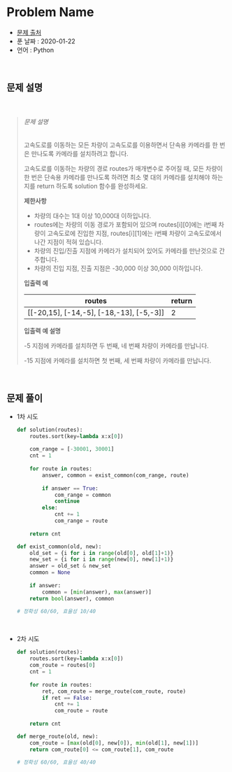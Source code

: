 # Problem Name

* [문제 출처](https://programmers.co.kr/learn/courses/30/lessons/42884?language=python3)
* 푼 날짜 : 2020-01-22
* 언어 : Python



<br>

## 문제 설명



<br>

> ###### 문제 설명
>
> 고속도로를 이동하는 모든 차량이 고속도로를 이용하면서 단속용 카메라를 한 번은 만나도록 카메라를 설치하려고 합니다.
>
> 고속도로를 이동하는 차량의 경로 routes가 매개변수로 주어질 때, 모든 차량이 한 번은 단속용 카메라를 만나도록 하려면 최소 몇 대의 카메라를 설치해야 하는지를 return 하도록 solution 함수를 완성하세요.
>
> **제한사항**
>
> - 차량의 대수는 1대 이상 10,000대 이하입니다.
>- routes에는 차량의 이동 경로가 포함되어 있으며 routes[i][0]에는 i번째 차량이 고속도로에 진입한 지점, routes[i][1]에는 i번째 차량이 고속도로에서 나간 지점이 적혀 있습니다.
> - 차량의 진입/진출 지점에 카메라가 설치되어 있어도 카메라를 만난것으로 간주합니다.
>- 차량의 진입 지점, 진출 지점은 -30,000 이상 30,000 이하입니다.
> 
>**입출력 예**
> 
>| routes                                   | return |
> | ---------------------------------------- | ------ |
> | [[-20,15], [-14,-5], [-18,-13], [-5,-3]] | 2      |
> 
> **입출력 예 설명**
>
> -5 지점에 카메라를 설치하면 두 번째, 네 번째 차량이 카메라를 만납니다.
>
> -15 지점에 카메라를 설치하면 첫 번째, 세 번째 차량이 카메라를 만납니다.



<br>

## 문제 풀이

* 1차 시도

  ```python
  def solution(routes):
      routes.sort(key=lambda x:x[0])
      
      com_range = [-30001, 30001]
      cnt = 1
      
      for route in routes:
          answer, common = exist_common(com_range, route)
          
          if answer == True:
              com_range = common
              continue
          else:
              cnt += 1
              com_range = route
      
      return cnt
  
  def exist_common(old, new):
      old_set = {i for i in range(old[0], old[1]+1)}
      new_set = {i for i in range(new[0], new[1]+1)}
      answer = old_set & new_set
      common = None
      
      if answer:
          common = [min(answer), max(answer)]
      return bool(answer), common
  
  # 정확성 60/60, 효율성 10/40
  ```




<br>

* 2차 시도

  ```python
  def solution(routes):
      routes.sort(key=lambda x:x[0]) 
      com_route = routes[0]
      cnt = 1
      
      for route in routes:
          ret, com_route = merge_route(com_route, route)
          if ret == False:
              cnt += 1
              com_route = route
              
      return cnt
  
  def merge_route(old, new):
      com_route = [max(old[0], new[0]), min(old[1], new[1])]
      return com_route[0] <= com_route[1], com_route
  
  # 정확성 60/60, 효율성 40/40
  ```
  



